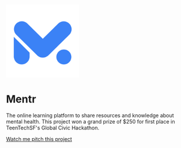 <img src="/public/icons/mentr.png" alt="Mentr logo" width="200" height="auto" />

# Mentr
The online learning platform to share resources and knowledge about mental health. This project won a grand prize of $250 for first place in TeenTechSF's Global Civic Hackathon. 

[Watch me pitch this project](https://www.facebook.com/teentechsf/videos/176990294503204/?t=1707)